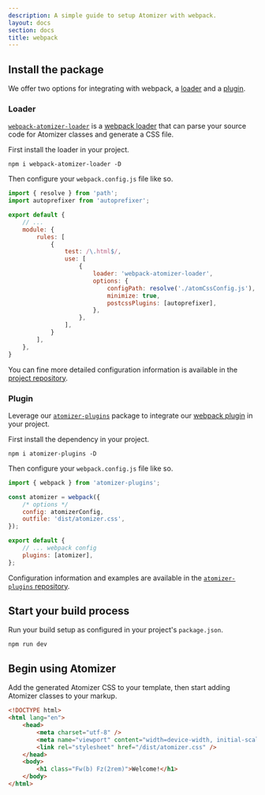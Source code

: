 ```yaml
---
description: A simple guide to setup Atomizer with webpack.
layout: docs
section: docs
title: webpack
---
```


## Install the package

We offer two options for integrating with webpack, a [loader](#loader) and a [plugin](#plugin).

### Loader

[`webpack-atomizer-loader`](https://github.com/acss-io/atomizer/tree/main/packages/webpack-atomizer-loader) is a [webpack loader](https://webpack.js.org/concepts/loaders/) that can parse your source code for Atomizer classes and generate a CSS file.

First install the loader in your project.

```shell
npm i webpack-atomizer-loader -D
```

Then configure your `webpack.config.js` file like so.

```js
import { resolve } from 'path';
import autoprefixer from 'autoprefixer';

export default {
    // ...
    module: {
        rules: [
            {
                test: /\.html$/,
                use: [
                    {
                        loader: 'webpack-atomizer-loader',
                        options: {
                            configPath: resolve('./atomCssConfig.js'),
                            minimize: true,
                            postcssPlugins: [autoprefixer],
                        },
                    },
                ],
            }
        ],
    },
}
```

You can fine more detailed configuration information is available in the [project repository](https://github.com/acss-io/atomizer/tree/main/packages/webpack-atomizer-loader).

### Plugin

Leverage our [`atomizer-plugins`](https://github.com/acss-io/atomizer/tree/main/packages/atomizer-plugins) package to integrate our [webpack plugin](https://webpack.js.org/concepts/plugins/) in your project.

First install the dependency in your project.

```shell
npm i atomizer-plugins -D
```

Then configure your `webpack.config.js` file like so.

```js
import { webpack } from 'atomizer-plugins';

const atomizer = webpack({
    /* options */
    config: atomizerConfig,
    outfile: 'dist/atomizer.css',
});

export default {
    // ... webpack config
    plugins: [atomizer],
};
```

Configuration information and examples are available in the [`atomizer-plugins` repository](https://github.com/acss-io/atomizer/tree/main/packages/atomizer-plugins).

## Start your build process

Run your build setup as configured in your project's `package.json`.

```shell
npm run dev
```

## Begin using Atomizer

Add the generated Atomizer CSS to your template, then start adding Atomizer classes to your markup.

```html
<!DOCTYPE html>
<html lang="en">
    <head>
        <meta charset="utf-8" />
        <meta name="viewport" content="width=device-width, initial-scale=1.0" />
        <link rel="stylesheet" href="/dist/atomizer.css" />
    </head>
    <body>
        <h1 class="Fw(b) Fz(2rem)">Welcome!</h1>
    </body>
</html>
```
